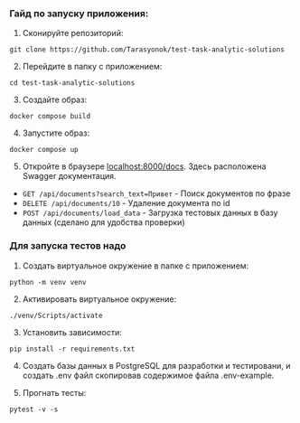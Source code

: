 ### Гайд по запуску приложения:
1) Сконируйте репозиторий:
```
git clone https://github.com/Tarasyonok/test-task-analytic-solutions
```

2) Перейдите в папку с приложением:
```
cd test-task-analytic-solutions
```

3) Создайте образ:
```
docker compose build
```

4) Запустите образ:
```
docker compose up
```

5) Откройте в браузере [localhost:8000/docs](localhost:8000/docs). Здесь расположена Swagger документация.  
  * `GET /api/documents?search_text=Привет` - Поиск документов по фразе
  * `DELETE /api/documents/10` - Удаление документа по id
  * `POST /api/documents/load_data` - Загрузка тестовых данных в базу данных (сделано для удобства проверки)


### Для запуска тестов надо
1) Создать виртуальное окружение в папке с приложением:
```
python -m venv venv
```

2) Активировать виртуальное окружение:
```
./venv/Scripts/activate
```

3) Установить зависимости:
```
pip install -r requirements.txt
```

4) Создать базы данных в PostgreSQL для разработки и тестировани, и создать .env файл скопировав содержимое файла .env-example.

5) Прогнать тесты:
```
pytest -v -s
```
